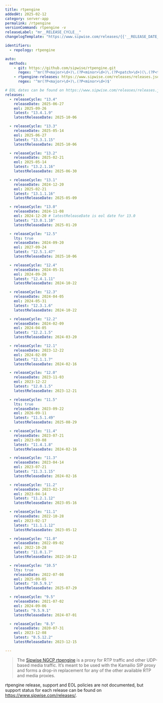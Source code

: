 ```yaml
---
title: rtpengine
addedAt: 2025-02-12
category: server-app
permalink: /rtpengine
versionCommand: rtpengine -v
releaseLabel: "mr__RELEASE_CYCLE__"
changelogTemplate: "https://www.sipwise.com/releases/{{'__RELEASE_DATE__'|split:'-'|first}}/mr__RELEASE_CYCLE__"

identifiers:
  - repology: rtpengine

auto:
  methods:
    - git: https://github.com/sipwise/rtpengine.git
      regex: '^mr(?P<major>\d+)\.(?P<minor>\d+)\.(?P<patch>\d+)(\.(?P<tiny>\d+))?$'
    - rtpengine-releases: https://www.sipwise.com/releases/releases.json
      regex: '^mr(?P<major>\d+)\.(?P<minor>\d+)$'

# EOL dates can be found on https://www.sipwise.com/releases/releases.json.
releases:
  - releaseCycle: "13.4"
    releaseDate: 2025-06-27
    eol: 2025-09-26
    latest: "13.4.1.9"
    latestReleaseDate: 2025-10-06

  - releaseCycle: "13.3"
    releaseDate: 2025-05-14
    eol: 2025-06-27
    latest: "13.3.1.15"
    latestReleaseDate: 2025-10-06

  - releaseCycle: "13.2"
    releaseDate: 2025-02-21
    eol: 2025-05-14
    latest: "13.2.1.16"
    latestReleaseDate: 2025-06-30

  - releaseCycle: "13.1"
    releaseDate: 2024-12-20
    eol: 2025-02-21
    latest: "13.1.1.16"
    latestReleaseDate: 2025-05-09

  - releaseCycle: "13.0"
    releaseDate: 2024-11-08
    eol: 2024-12-20 # latestReleaseDate is eol date for 13.0
    latest: "13.0.1.10"
    latestReleaseDate: 2025-01-20

  - releaseCycle: "12.5"
    lts: true
    releaseDate: 2024-09-20
    eol: 2027-09-24
    latest: "12.5.1.47"
    latestReleaseDate: 2025-10-06

  - releaseCycle: "12.4"
    releaseDate: 2024-05-31
    eol: 2024-09-20
    latest: "12.4.1.11"
    latestReleaseDate: 2024-10-22

  - releaseCycle: "12.3"
    releaseDate: 2024-04-05
    eol: 2024-05-31
    latest: "12.3.1.6"
    latestReleaseDate: 2024-10-22

  - releaseCycle: "12.2"
    releaseDate: 2024-02-09
    eol: 2024-04-05
    latest: "12.2.1.5"
    latestReleaseDate: 2024-03-20

  - releaseCycle: "12.1"
    releaseDate: 2023-12-22
    eol: 2024-02-09
    latest: "12.1.1.7"
    latestReleaseDate: 2024-02-16

  - releaseCycle: "12.0"
    releaseDate: 2023-11-03
    eol: 2023-12-22
    latest: "12.0.1.5"
    latestReleaseDate: 2023-12-21

  - releaseCycle: "11.5"
    lts: true
    releaseDate: 2023-09-22
    eol: 2026-09-11
    latest: "11.5.1.49"
    latestReleaseDate: 2025-08-29

  - releaseCycle: "11.4"
    releaseDate: 2023-07-21
    eol: 2023-09-08
    latest: "11.4.1.8"
    latestReleaseDate: 2024-02-16

  - releaseCycle: "11.3"
    releaseDate: 2023-04-14
    eol: 2023-07-21
    latest: "11.3.1.15"
    latestReleaseDate: 2024-02-16

  - releaseCycle: "11.2"
    releaseDate: 2023-02-17
    eol: 2023-04-14
    latest: "11.2.1.12"
    latestReleaseDate: 2023-05-16

  - releaseCycle: "11.1"
    releaseDate: 2022-10-28
    eol: 2023-02-17
    latest: "11.1.1.12"
    latestReleaseDate: 2023-05-12

  - releaseCycle: "11.0"
    releaseDate: 2022-09-02
    eol: 2022-10-28
    latest: "11.0.1.7"
    latestReleaseDate: 2022-10-12

  - releaseCycle: "10.5"
    lts: true
    releaseDate: 2022-07-08
    eol: 2025-09-05
    latest: "10.5.9.1"
    latestReleaseDate: 2025-07-29

  - releaseCycle: "9.5"
    releaseDate: 2021-07-02
    eol: 2024-09-06
    latest: "9.5.9.1"
    latestReleaseDate: 2024-07-01

  - releaseCycle: "8.5"
    releaseDate: 2020-07-31
    eol: 2023-12-08
    latest: "8.5.12.2"
    latestReleaseDate: 2023-12-15

---
```


> The [Sipwise NGCP rtpengine](https://www.sipwise.com/products/rtpengine/) is a proxy for RTP traffic and other UDP-based media traffic.
> It’s meant to be used with the Kamailio SIP proxy and forms a drop-in replacement for any of the other available RTP and media proxies.

rtpengine release, support and EOL policies are not documented, but support status for each release can be found on <https://www.sipwise.com/releases/>.
